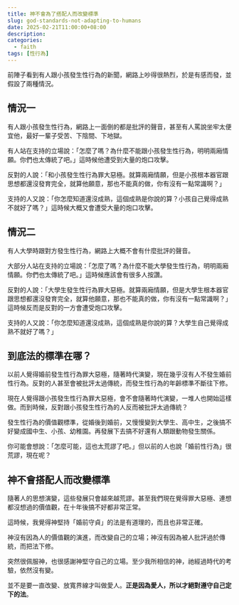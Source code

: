 ```yaml
---
title: 神不會為了搭配人而改變標準
slug: god-standards-not-adapting-to-humans
date: 2025-02-21T11:00:00+08:00
description:
categories:
  - faith
tags: [性行為]
---
```


前陣子看到有人跟小孩發生性行為的新聞，網路上吵得很熱烈，於是有感而發，並假設了兩種情況。

## 情況一

有人跟小孩發生性行為，網路上一面倒的都是批評的聲音，甚至有人罵說坐牢太便宜他，最好一輩子受苦、下陰間、下地獄。

有人站在支持的立場說：「怎麼了嗎？為什麼不能跟小孩發生性行為，明明兩廂情願。你們也太傳統了吧。」這時候他遭受到大量的炮口攻擊。

反對的人說：「和小孩發生性行為罪大惡極。就算兩廂情願，但是小孩根本器官跟思想都還沒發育完全，就算他願意，那也不能真的做，你有沒有一點常識啊？」

支持的人又說：「你怎麼知道還沒成熟，這個成熟是你說的算？小孩自己覺得成熟不就好了嗎？」這時候大概又會遭受大量的炮口攻擊。

## 情況二

有人大學時跟對方發生性行為，網路上大概不會有什麼批評的聲音。

大部分人站在支持的立場說：「怎麼了嗎？為什麼不能大學發生性行為，明明兩廂情願。你們也太傳統了吧。」這時候應該會有很多人按讚。

反對的人說：「大學生發生性行為罪大惡極。就算兩廂情願，但是大學生根本器官跟思想都還沒發育完全，就算他願意，那也不能真的做，你有沒有一點常識啊？」這時候反而是反對的一方會遭受炮口攻擊。

支持的人又說：「你怎麼知道還沒成熟，這個成熟是你說的算？大學生自己覺得成熟不就好了嗎？」

## 到底法的標準在哪？

以前人覺得婚前發生性行為罪大惡極，隨著時代演變，現在幾乎沒有人不發生婚前性行為。反對的人甚至會被批評太過傳統，而發生性行為的年齡標準不斷往下修。

現在人覺得跟小孩發生性行為罪大惡極，會不會隨著時代演變，一堆人也開始這樣做。而到時候，反對跟小孩發生性行為的人反而被批評太過傳統？

發生性行為的價值觀標準，從婚後到婚前，又慢慢變到大學生、高中生，之後搞不好變成國中生、小孩、幼稚園。再發展下去搞不好還有人類跟動物發生關係。

你可能會想說：「怎麼可能，這也太荒謬了吧。」但以前的人也說「婚前性行為」很荒謬，現在呢？

## 神不會搭配人而改變標準

隨著人的思想演變，這些發展只會越來越荒謬。甚至我們現在覺得罪大惡極、連想都沒想過的價值觀，在十年後搞不好都非常正常。

這時候，我覺得神堅持「婚前守貞」的法是有道理的，而且也非常正確。

神沒有因為人的價值觀的演進，而改變自己的立場；神沒有因為被人批評過於傳統，而把法下修。

突然很佩服神，也很感謝神堅守自己的立場。至少我所相信的神，祂經過時代的考驗，依然沒有變。

並不是要一直改變、放寬界線才叫做愛人。**正是因為愛人，所以才絕對遵守自己定下的法**。

